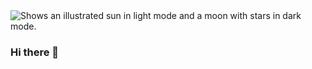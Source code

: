 <picture>
  <source media="(prefers-color-scheme: dark)" srcset="https://github.com/nhirata3/nhirata3/assets/115359671/313073dd-890f-4389-baa7-4293b8c3fe10">
  <source media="(prefers-color-scheme: light)" srcset="https://github.com/nhirata3/nhirata3/assets/115359671/f60039af-06ef-45c0-add5-c9ef53517361">
  <img alt="Shows an illustrated sun in light mode and a moon with stars in dark mode." src="https://github.com/nhirata3/nhirata3/assets/115359671/f31853b7-0124-425c-bde0-2f874efb0767">
</picture>



### Hi there 👋

<!--
**nhirata3/nhirata3** is a ✨ _special_ ✨ repository because its `README.md` (this file) appears on your GitHub profile.

Here are some ideas to get you started:

- 🔭 I’m currently working on ...
- 🌱 I’m currently learning ...
- 👯 I’m looking to collaborate on ...
- 🤔 I’m looking for help with ...
- 💬 Ask me about ...
- 📫 How to reach me: ...
- 😄 Pronouns: ...
- ⚡ Fun fact: ...
-->
